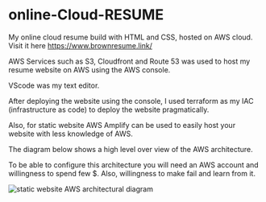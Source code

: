 # online-Cloud-RESUME

My online cloud resume build with HTML and CSS, hosted on AWS cloud. Visit it here https://www.brownresume.link/

AWS Services such as S3, Cloudfront and Route 53 was used to host my resume website on AWS using the AWS console.

VScode was my text editor.

After deploying the website using the console, I used terraform as my IAC (infrastructure as code) to deploy the website pragmatically.

Also, for static website AWS Amplify can be used to easily host your website with less knowledge of AWS.

The diagram below shows a high level over view of the AWS architecture.

To be able to configure this architecture you will need an AWS account and willingness to spend few $. Also, willingness to make fail and learn from it.


![static website AWS architectural diagram](https://user-images.githubusercontent.com/118439072/204096736-96530b58-a838-490b-be1b-9e7ece42672c.jpg)
